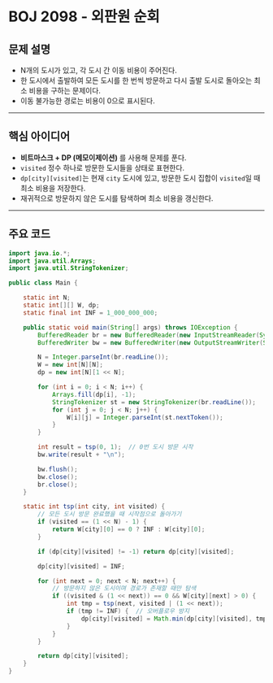 # BOJ 2098 - 외판원 순회

## 문제 설명

- N개의 도시가 있고, 각 도시 간 이동 비용이 주어진다.
- 한 도시에서 출발하여 모든 도시를 한 번씩 방문하고 다시 출발 도시로 돌아오는 최소 비용을 구하는 문제이다.
- 이동 불가능한 경로는 비용이 0으로 표시된다.

---

## 핵심 아이디어

- **비트마스크 + DP (메모이제이션)** 를 사용해 문제를 푼다.
- `visited` 정수 하나로 방문한 도시들을 상태로 표현한다.
- `dp[city][visited]`는 현재 `city` 도시에 있고, 방문한 도시 집합이 `visited`일 때 최소 비용을 저장한다.
- 재귀적으로 방문하지 않은 도시를 탐색하며 최소 비용을 갱신한다.

---

## 주요 코드

```java
import java.io.*;
import java.util.Arrays;
import java.util.StringTokenizer;

public class Main {

    static int N;
    static int[][] W, dp;
    static final int INF = 1_000_000_000;

    public static void main(String[] args) throws IOException {
        BufferedReader br = new BufferedReader(new InputStreamReader(System.in));
        BufferedWriter bw = new BufferedWriter(new OutputStreamWriter(System.out));

        N = Integer.parseInt(br.readLine());
        W = new int[N][N];
        dp = new int[N][1 << N];

        for (int i = 0; i < N; i++) {
            Arrays.fill(dp[i], -1);
            StringTokenizer st = new StringTokenizer(br.readLine());
            for (int j = 0; j < N; j++) {
                W[i][j] = Integer.parseInt(st.nextToken());
            }
        }

        int result = tsp(0, 1);  // 0번 도시 방문 시작
        bw.write(result + "\n");

        bw.flush();
        bw.close();
        br.close();
    }

    static int tsp(int city, int visited) {
        // 모든 도시 방문 완료했을 때 시작점으로 돌아가기
        if (visited == (1 << N) - 1) {
            return W[city][0] == 0 ? INF : W[city][0];
        }

        if (dp[city][visited] != -1) return dp[city][visited];

        dp[city][visited] = INF;

        for (int next = 0; next < N; next++) {
            // 방문하지 않은 도시이며 경로가 존재할 때만 탐색
            if ((visited & (1 << next)) == 0 && W[city][next] > 0) {
                int tmp = tsp(next, visited | (1 << next));
                if (tmp != INF) {  // 오버플로우 방지
                    dp[city][visited] = Math.min(dp[city][visited], tmp + W[city][next]);
                }
            }
        }

        return dp[city][visited];
    }
}
```